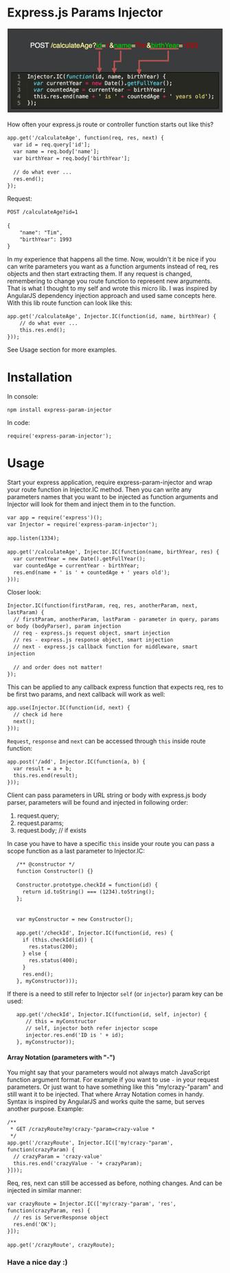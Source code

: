 

# Express.js Params Injector

![doc image](./doc.png)

How often your express.js route or controller function starts out like this?

    app.get('/calculateAge', function(req, res, next) {
      var id = req.query['id'];
      var name = req.body['name'];
      var birthYear = req.body['birthYear'];
       
      // do what ever ...
      res.end();
    });

Request:

    POST /calculateAge?id=1
    
    {
        "name": "Tim",
        "birthYear": 1993
    }

In my experience that happens all the time. Now, wouldn't it be nice if you can write parameters you want as a function arguments instead of req, res objects and then start extracting them. If any request is changed, remembering to change you route function to represent new arguments.
That is what I thought to my self and wrote this micro lib. I was inspired by AngularJS dependency injection approach and used same concepts here. With this lib route function can look like this:

    app.get('/calculateAge', Injector.IC(function(id, name, birthYear) {
        // do what ever ...
        this.res.end();
    }));
    
See Usage section for more examples.

# Installation

In console:

    npm install express-param-injector
  
In code:

    require('express-param-injector');
  
  
# Usage

Start your express application, require express-param-injector and wrap your route function in Injector.IC method.
Then you can write any parameters names that you want to be injected as function arguments and Injector will look for them and inject them in to the function.

    var app = require('express')();
    var Injector = require('express-param-injector');
  
    app.listen(1334);
  
    app.get('/calculateAge', Injector.IC(function(name, birthYear, res) {
      var currentYear = new Date().getFullYear();
      var countedAge = currentYear - birthYear;
      res.end(name + ' is ' + countedAge + ' years old');
    }));
  
Closer look:

    Injector.IC(function(firstParam, req, res, anotherParam, next, lastParam) {
      // firstParam, anotherParam, lastParam - parameter in query, params or body (bodyParser), param injection
      // req - express.js request object, smart injection
      // res - express.js response object, smart injection
      // next - express.js callback function for middleware, smart injection
    
      // and order does not matter!
    });

This can be applied to any callback express function that expects req, res to be first two params, and next callback will work as well:

    app.use(Injector.IC(function(id, next) {
      // check id here
      next();
    }));

`Request`, `response` and `next` can be accessed through `this` inside route function:

    app.post('/add', Injector.IC(function(a, b) {
      var result = a + b;
      this.res.end(result);
    }));
    
Client can pass parameters in URL string or body with express.js body parser, parameters will be found and injected in following order:
 
 1. request.query;
 2. request.params;
 3. request.body; // if exists
 
 
In case you have to have a specific `this` inside your route you can pass a scope function as a last parameter to Injector.IC:
 
       /** @constructor */
       function Constructor() {}
   
       Constructor.prototype.checkId = function(id) {
         return id.toString() === (1234).toString();
       };
   
   
       var myConstructor = new Constructor();
       
       app.get('/checkId', Injector.IC(function(id, res) {
         if (this.checkId(id)) {
           res.status(200);
         } else {
           res.status(400);
         }
         res.end();
       }, myConstructor)));
       
If there is a need to still refer to Injector `self` (or `injector`) param key can be used:

       app.get('/checkId', Injector.IC(function(id, self, injector) {
          // this = myConstructor
          // self, injector both refer injector scope
          injector.res.end('ID is ' + id);
       }, myConstructor));
 
#### Array Notation (parameters with "-")

You might say that your parameters would not always match JavaScript function argument format. For example if you want to use `-` in your request parameters.
Or just want to have something like this "my!crazy-"param" and still want it to be injected. That where Array Notation comes in handy.
Syntax is inspired by AngularJS and works quite the same, but serves another purpose. Example: 

    /**
     * GET /crazyRoute?my!crazy-"param=crazy-value *
     */
    app.get('/crazyRoute', Injector.IC(['my!crazy-"param', function(crazyParam) {
      // crazyParam = 'crazy-value'
      this.res.end('crazyValue - '+ crazyParam);
    }]));

Req, res, next can still be accessed as before, nothing changes. And can be injected in similar manner:

    var crazyRoute = Injector.IC(['my!crazy-"param', 'res', function(crazyParam, res) {
      // res is ServerResponse object
      res.end('OK');
    }]);
     
    app.get('/crazyRoute', crazyRoute);

 
### Have a nice day :)


 
 
 